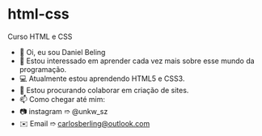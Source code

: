 # html-css
 Curso HTML e CSS

- 👋 Oi, eu sou Daniel Beling
- 👀 Estou interessado em aprender cada vez mais sobre esse mundo da programação.
- 💻 Atualmente estou aprendendo HTML5 e CSS3.
- 💞️ Estou procurando colaborar em criação de sites.
- 📫 Como chegar até mim: 
- 📷 instagram ➱ @unkw_sz 
- ✉️ Email ➱ carlosberling@outlook.com

